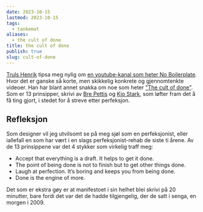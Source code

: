 ```yaml
---
date: 2023-10-15
lastmod: 2023-10-15
tags:
  - tankemat
aliases:
  - the cult of done
title: the cult of done
publish: true
slug: cult-of-done
---
```

[Truls Henrik](https://www.truls.dev/blog/welcome) tipsa meg nylig om [en youtube-kanal som heter No Boilerplate](https://www.youtube.com/watch?v=bJQj1uKtnus). Hvor det er ganske så korte, men skikkelig konkrete og gjennomtenkte videoer. Han har blant annet snakka om noe som heter ["The cult of done"](https://medium.com/@bre/the-cult-of-done-manifesto-724ca1c2ff13). Som er 13 prinsipper, skrivi av [Bre Pettis](https://medium.com/@bre) og [Kio Stark](https://www.kiostark.com/), som løfter fram det å få ting gjort, i stedet for å streve etter perfeksjon.

## Refleksjon

Som designer vil jeg utvilsomt se på meg sjøl som en perfeksjonist, eller iallefall en som har vært i en slags perfeksjonist-rehab de siste ti årene. Av de 13 prinsippene var det 4 stykker som virkelig traff meg:

- Accept that everything is a draft. It helps to get it done.
- The point of being done is not to finish but to get other things done.
- Laugh at perfection. It’s boring and keeps you from being done.
- Done is the engine of more.

Det som er ekstra gøy er at manifestoet i sin helhet blei skrivi på 20 minutter, bare fordi det var det de hadde tilgjengelig, der de satt i senga, en morgen i 2009.
